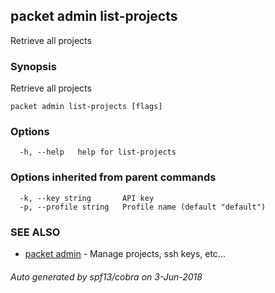## packet admin list-projects

Retrieve all projects

### Synopsis

Retrieve all projects

```
packet admin list-projects [flags]
```

### Options

```
  -h, --help   help for list-projects
```

### Options inherited from parent commands

```
  -k, --key string       API key
  -p, --profile string   Profile name (default "default")
```

### SEE ALSO

* [packet admin](packet_admin.md)	 - Manage projects, ssh keys, etc...

###### Auto generated by spf13/cobra on 3-Jun-2018
